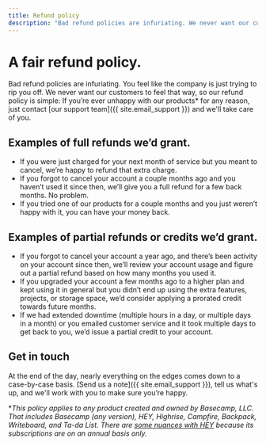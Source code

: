 ```yaml
---
title: Refund policy
description: "Bad refund policies are infuriating. We never want our customers to feel that way, so our refund policy is simple: If you're ever unhappy with our products for any reason, we'll take care of you."
---
```


# A fair refund policy.

Bad refund policies are infuriating. You feel like the company is just trying to rip you off. We never want our customers to feel that way, so our refund policy is simple: If you’re ever unhappy with our products* for any reason, just contact [our support team]({{ site.email_support }}) and we'll take care of you.

## Examples of full refunds we’d grant.

* If you were just charged for your next month of service but you meant to cancel, we’re happy to refund that extra charge.
* If you forgot to cancel your account a couple months ago and you haven’t used it since then, we’ll give you a full refund for a few back months. No problem.
* If you tried one of our products for a couple months and you just weren’t happy with it, you can have your money back.

## Examples of partial refunds or credits we’d grant.

* If you forgot to cancel your account a year ago, and there’s been activity on your account since then, we’ll review your account usage and figure out a partial refund based on how many months you used it.
* If you upgraded your account a few months ago to a higher plan and kept using it in general but you didn’t end up using the extra features, projects, or storage space, we’d consider applying a prorated credit towards future months.
* If we had extended downtime (multiple hours in a day, or multiple days in a month) or you emailed customer service and it took multiple days to get back to you, we’d issue a partial credit to your account.

## Get in touch

At the end of the day, nearly everything on the edges comes down to a case-by-case basis. [Send us a note]({{ site.email_support }}), tell us what's up, and we'll work with you to make sure you’re happy.

**This policy applies to any product created and owned by Basecamp, LLC. That includes Basecamp (any version), HEY, Highrise, Campfire, Backpack, Writeboard, and Ta-da List. There are [some nuances with HEY](hey/index.md) because its subscriptions are on an annual basis only.*